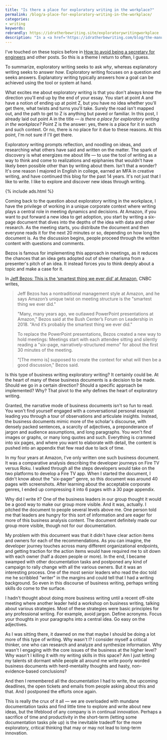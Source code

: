 ```yaml
---
title: "Is there a place for exploratory writing in the workplace?"
permalink: /blog/a-place-for-exploratory-writing-in-the-workplace/
categories:
- writing
keywords:
rebrandly: https://idratherbewriting.site/exploratorywritingworkplace
description: "In a <a href='https://idratherbewriting.com/blog/the-manuscript-podcast-interview-with-tom-johnson/'>recent episode of <i>The Manuscript</i></a>, a new podcast by Breno Barreto, Breno asked me questions about blogging and motivations and such. I explained two different modes of writing: explanatory writing versus exploratory writing. Technical documentation is <i>explanatory</i> writing, but many of the posts on my blog are <i>exploratory</i>. Breno asked whether there's a place for exploratory writing in the workplace. This is the great question that every humanities-based or otherwise curious person who is immersed in a corporate world must ask in order to thrive."
---
```


I've touched on these topics before in [How to avoid being a secretary for engineers](https://idratherbewriting.com/2018/11/19/avoid-being-secretary-for-engineers/) and other posts. So this is a theme I return to often, I guess.

To summarize, exploratory writing seeks to ask *why*, whereas explanatory writing seeks to answer *how*. Exploratory writing focuses on a question and seeks answers. Explanatory writing typically answers how a goal can be achieved using the tool or system at hand.

What excites me about exploratory writing is that you don't always know the direction you'll end up by the end of your essay. You start at point A and have a notion of ending up at point Z, but you have no idea whether you'll get there, what twists and turns you'll take. Surely the road isn't mapped out, and the path to get to Z is anything but paved or familiar. In this post, I already laid out point A in the title &mdash; *is there a place for exploratory writing in the workplace?* Point Z is the answer: yes, there is a place for it in such and such context. Or no, there is no place for it due to these reasons. At this point, I'm not sure if I'll get there.

Exploratory writing prompts reflection, and noodling on ideas, and researching what others have said and written on the matter. The spark of discovery is what energizes me about life &mdash; to use the tool of writing as a way to think and come to realizations and epiphanies that wouldn't have likely been possible other than by writing about them. Isn't that a wonder? It's one reason I majored in English in college, earned an MFA in creative writing, and have continued this blog for the past 14 years. It's not just that I like to write. I like to explore and discover new ideas through writing.

{% include ads.html %}

Coming back to the question about exploratory writing in the workplace, I have the privilege of working in a unique corporate context where writing plays a central role in meeting dynamics and decisions. At Amazon, if you want to put forward a new idea to get adoption, you start by writing a six-page document that dives into the depths of the idea with data and other research. As the meeting starts, you distribute the document and then everyone reads it for the next 20 minutes or so, depending on how long the document is. As the discussion begins, people proceed through the written content with questions and comments.

Bezos is famous for implementing this approach in meetings, as it reduces the chances that an idea gets adopted out of sheer charisma from a presenter's pitch of an idea. It instead forces you to think deeply about a topic and make a case for it.

In [Jeff Bezos: This is the ‘smartest thing we ever did’ at Amazon](https://www.cnbc.com/2019/10/14/jeff-bezos-this-is-the-smartest-thing-we-ever-did-at-amazon.html), CNBC writes,

> Jeff Bezos has a nontraditional management style at Amazon, and he says Amazon’s unique twist on meeting structure is the "smartest thing we ever did."
>
> "Many, many years ago, we outlawed PowerPoint presentations at Amazon," Bezos said at the Bush Center’s Forum on Leadership in 2018. "And it’s probably the smartest thing we ever did."
>
> To replace the PowerPoint presentations, Bezos created a new way to hold meetings: Meetings start with each attendee sitting and silently reading a "six-page, narratively-structured memo" for about the first 30 minutes of the meeting.
>
> "[The memo is] supposed to create the context for what will then be a good discussion," Bezos said.

Is this type of business writing exploratory writing? It certainly could be. At the heart of many of these business documents is a decision to be made. Should we go in a certain direction? Should a specific approach be implemented? Why? That pivot to the *why* defines the heart of exploratory writing.

Granted, the narrative mode of business documents isn't so fun to read. You won't find yourself engaged with a conversational personal essayist leading you through a tour of observations and articulate insights. Instead, the business documents mimic more of the scholar's discourse, with densely packed sentences, a scarcity of adjectives, a preponderance of jargon and audience assumptions, and long paragraphs. You won't find images or graphs, or many long quotes and such. Everything is crammed into six pages, and where you want to elaborate with detail, the content is pushed into an appendix that few read due to lack of time.

In my four years at Amazon, I've only written one such business document. It was a comparative analysis describing the developer journeys on Fire TV versus Roku. I walked through all the steps developers would take on the two platforms to develop a Fire TV app. When I started the document, I didn't know about the "six-pager" genre, so this document was around 40 pages with screenshots. After learning about the acceptable corporate genres, I ended up compressing it into 6 pages with a 30 page appendix.

Why did I write it? One of the business leaders in our group thought it would be a good way to make our group more visible. And it was, actually. I pitched the document to people several levels above me. One person told me that leaders are hungry for this sort of information and are eager for more of this business analysis content. The document definitely made our group more visible, though not for our documentation.

My problem with this document was that it didn't have clear action items and owners for each of the recommendations. As you can imagine, the developer journey touches across many different organizational endpoints, and getting traction for the action items would have required me to sit down with each owner (half a dozen people or more). In the end, I became swamped with other documentation tasks and postponed any kind of campaign to rally change with all the various owners. But it was an interesting process. One of the most senior leaders who read the doc told me he scribbled "writer" in the margins and could tell that I had a writing background. So even in this discourse of business writing, perhaps writing skills do come to the surface.

I hadn't thought about doing more business writing until a recent off-site meeting where another leader held a workshop on business writing, talking about various strategies. Most of these strategies were basic principles for any professional writing. For example, avoid jargon. Define acronyms. Focus your thoughts in your paragraphs into a central idea. Go easy on the adjectives.

As I was sitting there, it dawned on me that maybe I should be doing a lot more of this type of writing. Why wasn't I? I consider myself a critical thinker, one who can research and analyze and synthesize information. Why wasn't I engaging with the core issues of the business at the higher level? Why wasn't I killing it with my writing skills in this space? Am I just letting my talents sit dormant while people all around me write poorly worded business documents with herd-mentality thoughts and hasty, non-evidence-based conclusions?

And then I remembered all the documentation I had to write, the upcoming deadlines, the open tickets and emails from people asking about this and that. And I postponed the efforts once again.

This is really the crux of it all &mdash; we are overloaded with mundane documentation tasks and find little time to explore and write about new ideas, but the lifeblood of any company is in continual innovation. Perhaps a sacrifice of time and productivity in the short-term (letting some documentation tasks pile up) is the inevitable tradeoff for the more exploratory, critical thinking that may or may not lead to long-term innovation.
